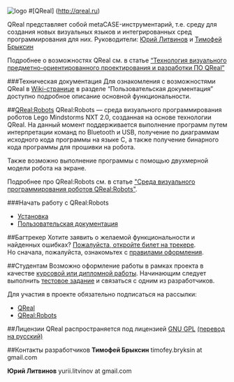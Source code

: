 ![logo](http://qreal.ru/template/icon.png)
#[QReal] (http://qreal.ru)

QReal представляет собой metaCASE-инструментарий, т.е. среду для создания новых визуальных языков и интегрированных сред программирования для них.
Руководители: [Юрий Литвинов](https://github.com/yurii-litvinov) и [Тимофей Брыксин](https://github.com/jzuken)

Подробнее о возможностях QReal см. в статье [“Технология визуального предметно-ориентированного проектирования и разработки ПО QReal”](http://qreal.ru/papers/QReal-technology-2011.pdf)

###Техническая документация
Для ознакомления с возможностями QReal в [Wiki-странице](https://github.com/qreal/qreal/wiki) в разделе “Пользовательская документация” доступно подробное описание основной функциональности.

##[QReal:Robots](http://qreal.ru/static.php?link=robots)
QReal:Robots — среда визуального программирования роботов Lego Mindstorms NXT 2.0, созданная на основе технологии QReal.
На данный момент поддерживается выполнение программ путем интерпретации команд по Bluetooth и USB, получение по диаграммам исходного кода программы на языке C, а также получение бинарного кода программы для прошивки на робота.

Также возможно выполнение программы с помощью двухмерной модели робота на экране.

Подробнее про QReal:Robots см. в статье ["Среда визуального программирования роботов QReal:Robots"](https://docs.google.com/document/d/1ODzZQf_8NSRdAMJIlh_xYiAIPRMpSnCKz6ZBDv0Ehpg/edit?authkey=CMGp2tYE).

###Начать работу с QReal:Robots
* [Установка](http://qreal.ru/static.php?link=download-robots)
* [Пользовательская документация](http://qreal.ru/static.php?link=for_users)

##Багтрекер
Хотите заявить о желаемой функциональности и найденных ошибках? [Пожалуйста, откройте билет на трекере](https://github.com/qreal/qreal/issues).</br>
Но сначала, пожалуйста, ознакомьтех с [правилами оформления](https://github.com/qreal/qreal/wiki/%D0%91%D0%B0%D0%B3%D1%82%D1%80%D0%B5%D0%BA%D0%B5%D1%80).

##Студентам
Возможно оформление работы в рамках проекта в качестве [курсовой или дипломной работы](https://github.com/qreal/qreal/wiki/%D0%A2%D0%B5%D0%BC%D1%8B-%D0%BA%D1%83%D1%80%D1%81%D0%BE%D0%B2%D1%8B%D1%85-%D0%B8-%D0%B4%D0%B8%D0%BF%D0%BB%D0%BE%D0%BC%D0%BD%D1%8B%D1%85-%D1%80%D0%B0%D0%B1%D0%BE%D1%82). Начинающим следует выполнить [тестовое задание](https://github.com/qreal/qreal/wiki/%D0%97%D0%B0%D0%B4%D0%B0%D0%BD%D0%B8%D1%8F-%D0%B4%D0%BB%D1%8F-%D0%BD%D0%B0%D1%87%D0%B8%D0%BD%D0%B0%D1%8E%D1%89%D0%B8%D1%85) и связаться с одним из разработчиков.

Для участия в проекте обязательно подписаться на рассылки:
* [QReal](https://groups.google.com/forum/#!forum/qreal)
* [QReal:Robots](https://groups.google.com/forum/?fromgroups#!forum/qreal-robot)

##Лицензии
QReal распространяется под лицензией [GNU GPL](http://www.gnu.org/copyleft/gpl.html) [(перевод на русский)](http://citforum.ru/operating_systems/articles/gpl_rus.shtml)

##Контакты разработчиков
**Тимофей Брыксин**
timofey.bryksin at gmail.com

**Юрий Литвинов**
yurii.litvinov at gmail.com
